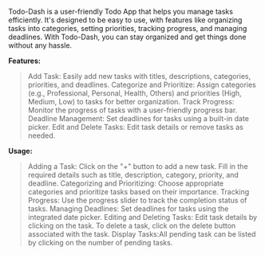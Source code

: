 Todo-Dash is a user-friendly Todo App that helps you manage tasks efficiently. It's designed to be easy to use, with features like organizing tasks into categories, setting priorities, tracking progress, and managing deadlines. With Todo-Dash, you can stay organized and get things done without any hassle.

**Features:**
>Add Task: Easily add new tasks with titles, descriptions, categories, priorities, and deadlines.
>Categorize and Prioritize: Assign categories (e.g., Professional, Personal, Health, Others) and priorities (High, Medium, Low) to tasks for better organization.
>Track Progress: Monitor the progress of tasks with a user-friendly progress bar.
>Deadline Management: Set deadlines for tasks using a built-in date picker.
>Edit and Delete Tasks: Edit task details or remove tasks as needed.

**Usage:**
>Adding a Task: Click on the "+" button to add a new task. Fill in the required details such as title, description, category, priority, and deadline.
>Categorizing and Prioritizing: Choose appropriate categories and prioritize tasks based on their importance.
>Tracking Progress: Use the progress slider to track the completion status of tasks.
>Managing Deadlines: Set deadlines for tasks using the integrated date picker.
>Editing and Deleting Tasks: Edit task details by clicking on the task. To delete a task, click on the delete button associated with the task.
>Display Tasks:All pending task can be listed by clicking on the number of pending tasks.

